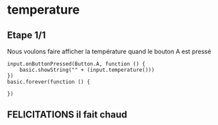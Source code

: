 # temperature

## Etape 1/1

Nous voulons faire afficher la température quand le bouton A est pressé

```blocks
input.onButtonPressed(Button.A, function () {
    basic.showString("" + (input.temperature()))
})
basic.forever(function () {
	
})
```

## FELICITATIONS il fait chaud